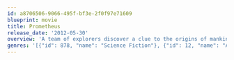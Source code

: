 ```yaml
---
id: a8706506-9066-495f-bf3e-2f0f97e71609
blueprint: movie
title: Prometheus
release_date: '2012-05-30'
overview: 'A team of explorers discover a clue to the origins of mankind on Earth, leading them on a journey to the darkest corners of the universe. There, they must fight a terrifying battle to save the future of the human race.'
genres: '[{"id": 878, "name": "Science Fiction"}, {"id": 12, "name": "Adventure"}, {"id": 9648, "name": "Mystery"}]'
---
```

